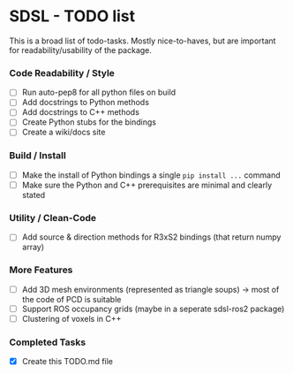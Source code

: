 # SDSL - TODO list
This is a broad list of todo-tasks.
Mostly nice-to-haves, but are important for readability/usability of the package.

### Code Readability / Style
- [ ] Run auto-pep8 for all python files on build
- [ ] Add docstrings to Python methods
- [ ] Add docstrings to C++ methods
- [ ] Create Python stubs for the bindings
- [ ] Create a wiki/docs site

### Build / Install
- [ ] Make the install of Python bindings a single `pip install ...` command
- [ ] Make sure the Python and C++ prerequisites are minimal and clearly stated

### Utility / Clean-Code
- [ ] Add source & direction methods for R3xS2 bindings (that return numpy array)

### More Features
- [ ] Add 3D mesh environments (represented as triangle soups) -> most of the code of PCD is suitable
- [ ] Support ROS occupancy grids (maybe in a seperate sdsl-ros2 package)
- [ ] Clustering of voxels in C++

### Completed Tasks
- [x] Create this TODO.md file